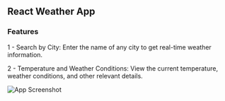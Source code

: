 
## React Weather App

### Features
1 - Search by City: Enter the name of any city to get real-time weather information.

2 - Temperature and Weather Conditions: View the current temperature, weather conditions, and other relevant details.


![App Screenshot](https://i.ibb.co/1QvQqB3/Weather-App.png)
